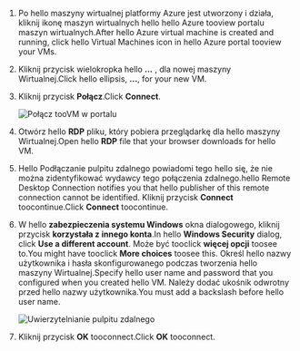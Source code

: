 1. <span data-ttu-id="28c67-101">Po hello maszyny wirtualnej platformy Azure jest utworzony i działa, kliknij ikonę maszyn wirtualnych hello hello Azure tooview portalu maszyn wirtualnych.</span><span class="sxs-lookup"><span data-stu-id="28c67-101">After hello Azure virtual machine is created and running, click hello Virtual Machines icon in hello Azure portal tooview your VMs.</span></span>

1. <span data-ttu-id="28c67-102">Kliknij przycisk wielokropka hello **...** , dla nowej maszyny Wirtualnej.</span><span class="sxs-lookup"><span data-stu-id="28c67-102">Click hello ellipsis, **...**, for your new VM.</span></span>

1. <span data-ttu-id="28c67-103">Kliknij przycisk **Połącz**.</span><span class="sxs-lookup"><span data-stu-id="28c67-103">Click **Connect**.</span></span>

   ![Połącz tooVM w portalu](./media/virtual-machines-sql-server-remote-desktop-connect/azure-virtual-machine-connect.png)

1. <span data-ttu-id="28c67-105">Otwórz hello **RDP** pliku, który pobiera przeglądarkę dla hello maszyny Wirtualnej.</span><span class="sxs-lookup"><span data-stu-id="28c67-105">Open hello **RDP** file that your browser downloads for hello VM.</span></span>

1. <span data-ttu-id="28c67-106">Hello Podłączanie pulpitu zdalnego powiadomi tego hello się, że nie można zidentyfikować wydawcy tego połączenia zdalnego.</span><span class="sxs-lookup"><span data-stu-id="28c67-106">hello Remote Desktop Connection notifies you that hello publisher of this remote connection cannot be identified.</span></span> <span data-ttu-id="28c67-107">Kliknij przycisk **Connect** toocontinue.</span><span class="sxs-lookup"><span data-stu-id="28c67-107">Click **Connect** toocontinue.</span></span>

1. <span data-ttu-id="28c67-108">W hello **zabezpieczenia systemu Windows** okna dialogowego, kliknij przycisk **korzystała z innego konta**.</span><span class="sxs-lookup"><span data-stu-id="28c67-108">In hello **Windows Security** dialog, click **Use a different account**.</span></span> <span data-ttu-id="28c67-109">Może być tooclick **więcej opcji** toosee to.</span><span class="sxs-lookup"><span data-stu-id="28c67-109">You might have tooclick **More choices** toosee this.</span></span> <span data-ttu-id="28c67-110">Określ hello nazwy użytkownika i hasła skonfigurowanego podczas tworzenia hello maszyny Wirtualnej.</span><span class="sxs-lookup"><span data-stu-id="28c67-110">Specify hello user name and password that you configured when you created hello VM.</span></span> <span data-ttu-id="28c67-111">Należy dodać ukośnik odwrotny przed hello nazwy użytkownika.</span><span class="sxs-lookup"><span data-stu-id="28c67-111">You must add a backslash before hello user name.</span></span>

   ![Uwierzytelnianie pulpitu zdalnego](./media/virtual-machines-sql-server-remote-desktop-connect/remote-desktop-connect.png)

1. <span data-ttu-id="28c67-113">Kliknij przycisk **OK** tooconnect.</span><span class="sxs-lookup"><span data-stu-id="28c67-113">Click **OK** tooconnect.</span></span>
